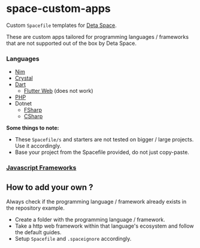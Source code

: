 # space-custom-apps

Custom `Spacefile` templates for [Deta Space](https://alpha.deta.space).

These are custom apps tailored for programming languages / frameworks that are not supported out of the box by Deta Space.

### Languages

- [Nim](./nim-lang/)
- [Crystal](./crystal-lang/)
- [Dart](./dart-lang/)
  - [Flutter Web](./flutter_web_app/) (does not work)
- [PHP](./php/)
- Dotnet
  - [FSharp](./fsharp/)
  - [CSharp](./csharp/)

**Some things to note:**

- These `Spacefile/s` and starters are not tested on bigger / large projects. Use it accordingly.
- Base your project from the Spacefile provided, do not just copy-paste.

### [Javascript Frameworks](./javascript-frameworks/README.md)

## How to add your own ?

Always check if the programming language / framework already exists in the repository example.

- Create a folder with the programming language / framework.
- Take a http web framework within that language's ecosystem and follow the default guides.
- Setup `Spacefile` and `.spaceignore` accordingly.
